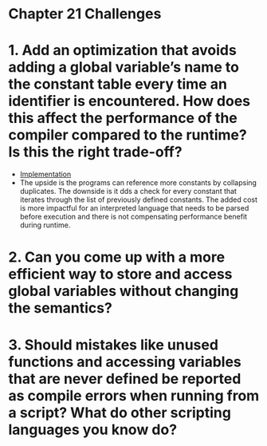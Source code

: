 Chapter 21 Challenges
=====================

# 1. Add an optimization that avoids adding a global variable’s name to the constant table every time an identifier is encountered. How does this affect the performance of the compiler compared to the runtime? Is this the right trade-off?

* [Implementation](./dedup-constant-table)
* The upside is the programs can reference more constants by collapsing duplicates. The downside is it dds a check for every constant that iterates through the list of previously defined constants. The added cost is more impactful for an interpreted language that needs to be parsed before execution and there is not compensating performance benefit during runtime.

# 2. Can you come up with a more efficient way to store and access global variables without changing the semantics?

# 3. Should mistakes like unused functions and accessing variables that are never defined be reported as compile errors when running from a script? What do other scripting languages you know do?
